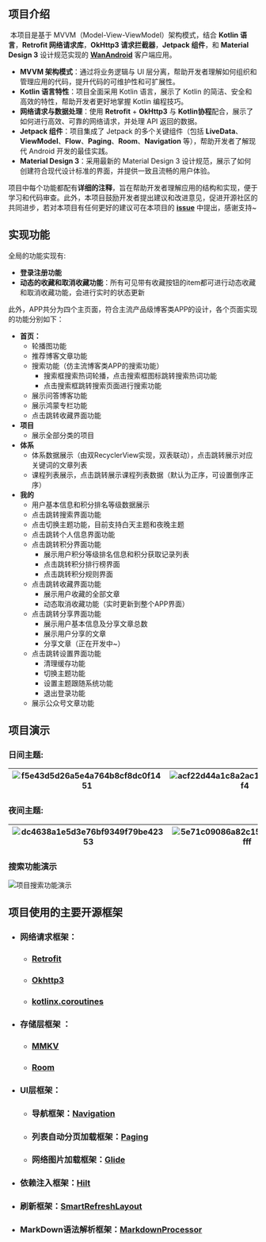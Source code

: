 ## **项目介绍**

​	本项目是基于 MVVM（Model-View-ViewModel）架构模式，结合 **Kotlin 语言**，**Retrofit 网络请求库**，**OkHttp3 请求拦截器**，**Jetpack 组件**，和 **Material Design 3** 设计规范实现的 **[WanAndroid](https://www.wanandroid.com/blog/show/2)** 客户端应用。

- **MVVM 架构模式**：通过将业务逻辑与 UI 层分离，帮助开发者理解如何组织和管理应用的代码，提升代码的可维护性和可扩展性。
- **Kotlin 语言特性**：项目全面采用 Kotlin 语言，展示了 Kotlin 的简洁、安全和高效的特性，帮助开发者更好地掌握 Kotlin 编程技巧。
- **网络请求与数据处理**：使用 **Retrofit**  + **OkHttp3** 与 **Kotlin协程**配合，展示了如何进行高效、可靠的网络请求，并处理 API 返回的数据。
- **Jetpack 组件**：项目集成了 Jetpack 的多个关键组件（包括 **LiveData**、**ViewModel**、**Flow**、**Paging**、**Room**、**Navigation** 等），帮助开发者了解现代 Android 开发的最佳实践。
- **Material Design 3**：采用最新的 Material Design 3 设计规范，展示了如何创建符合现代设计标准的界面，并提供一致且流畅的用户体验。

项目中每个功能都配有**详细的注释**，旨在帮助开发者理解应用的结构和实现，便于学习和代码审查。此外，本项目鼓励开发者提出建议和改进意见，促进开源社区的共同进步，若对本项目有任何更好的建议可在本项目的 **[issue](https://github.com/YiLeChen16/WanAndroid/issues)** 中提出，感谢支持~

## 实现功能

全局的功能实现有:

- **登录注册功能**
- **动态的收藏和取消收藏功能**：所有可见带有收藏按钮的item都可进行动态收藏和取消收藏功能，会进行实时的状态更新

此外，APP共分为四个主页面，符合主流产品级博客类APP的设计，各个页面实现的功能分别如下：

- **首页：**
  - 轮播图功能
  - 推荐博客文章功能
  - 搜索功能（仿主流博客类APP的搜索功能）
    - 搜索框搜索热词轮播，点击搜索框图标跳转搜索热词功能
    - 点击搜索框跳转搜索页面进行搜索功能
  - 展示问答博客功能
  - 展示鸿蒙专栏功能
  - 点击跳转收藏界面功能
- **项目**
  - 展示全部分类的项目
- **体系**
  - 体系数据展示（由双RecyclerView实现，双表联动），点击跳转展示对应关键词的文章列表
  - 课程列表展示，点击跳转展示课程列表数据（默认为正序，可设置倒序正序）
- **我的**
  - 用户基本信息和积分排名等级数据展示
  - 点击跳转搜索界面功能
  - 点击切换主题功能，目前支持白天主题和夜晚主题
  - 点击跳转个人信息界面功能
  - 点击跳转积分界面功能
    - 展示用户积分等级排名信息和积分获取记录列表
    - 点击跳转积分排行榜界面
    - 点击跳转积分规则界面
  - 点击跳转收藏界面功能
    - 展示用户收藏的全部文章
    - 动态取消收藏功能（实时更新到整个APP界面）
  - 点击跳转分享界面功能
    - 展示用户基本信息及分享文章总数
    - 展示用户分享的文章
    - 分享文章（正在开发中~）
  - 点击跳转设置界面功能
    - 清理缓存功能
    - 切换主题功能
    - 设置主题跟随系统功能
    - 退出登录功能
  - 展示公众号文章功能

## 项目演示

### 日间主题:
|![f5e43d5d26a5e4a764b8cf8dc0f1451](https://github.com/user-attachments/assets/1a798146-4b4c-4e8d-9cd3-d69feabab85c)|![acf22d44a1c8a2ac1b2e69d37b70df4](https://github.com/user-attachments/assets/b79e6405-58f9-4426-b425-d0088430ddc0)|![f5dddd63d23b8c89be6dd4169245901](https://github.com/user-attachments/assets/7c00cfeb-469b-4c7e-904e-f2713f293ca1)|![c07a2b2f6b540016219e8cb00df5025](https://github.com/user-attachments/assets/74cdcb66-965d-4d33-a5b6-87053e7048d4)|![b2a9d20aa0efb5023a9903573460b27](https://github.com/user-attachments/assets/ce6ccd3a-235c-4f4b-9a8c-116dd2a2dad2)|
| ---- | ---- | ---- | ---- | ---- |

### 夜间主题:
|![dc4638a1e5d3e76bf9349f79be42353](https://github.com/user-attachments/assets/e9050ee8-020c-4bb7-b9a2-3d3e18f2ff8f)|![5e71c09086a82c153b26bd525b85fff](https://github.com/user-attachments/assets/ef7cbe5d-dac5-47d1-8019-677a8ada3b99)|![d918ee3605b788b8ef9e0353a9ec757](https://github.com/user-attachments/assets/4a52e386-e66b-4c46-a3c6-b734b223a156)|![37914cbde6271585ceb1a394526cd0c](https://github.com/user-attachments/assets/6eed0939-cfca-4d45-890a-61e1993b1c97)|![ffde4ee99c05633a874a7e8ce3e6369](https://github.com/user-attachments/assets/f012f3aa-1c15-4f1d-a76e-8795561eaf02)|
| ---- | ---- | ---- | ---- | ---- |

### 搜索功能演示

![项目搜索功能演示](https://github.com/user-attachments/assets/b9777d7b-d482-458f-af4b-f7a22094382a)


## 项目使用的主要开源框架

- ### 网络请求框架：

  - ### [Retrofit](https://github.com/square/retrofit) 

  - ### [Okhttp3](https://github.com/square/okhttp)

  - ### [kotlinx.coroutines](https://github.com/Kotlin/kotlinx.coroutines)

- ### 存储层框架 ：

  - ### [MMKV](https://github.com/Tencent/MMKV/)

  - ### [Room](https://github.com/androidx/androidx/tree/androidx-main/room)

- ### UI层框架：

  - ### 导航框架：[Navigation](https://github.com/androidx/androidx/tree/androidx-main/navigation)

  - ### 列表自动分页加载框架：[Paging](https://github.com/androidx/androidx/tree/androidx-main/paging)

  - ### 网络图片加载框架：[Glide](https://github.com/bumptech/glide)

- ### **依赖注入框架：[Hilt](https://mvnrepository.com/artifact/com.google.dagger/hilt-android)**

- ### 刷新框架：[SmartRefreshLayout](https://github.com/scwang90/SmartRefreshLayout)

- ### MarkDown语法解析框架：[MarkdownProcessor](https://github.com/yydcdut/RxMarkdown)
